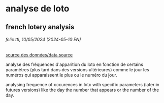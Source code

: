 
# analyse de loto
## french lotery analysis
###### felix ttl, 10/05/2024 (2024-05-10 EN)
[source des données/data source](https://www.fdj.fr/jeux-de-tirage/loto/historique)

analyse des fréquences d'apparition du loto en fonction de certains paramètres (plus tard dans des versions ultérieures) comme le jour
les numéros qui apparaissent le plus ou le numéro du jour.

analysing frequence of occurences in loto with specific parameters (later in futures versions) like the day the number that appears 
or the number of the day.


<!-- end page -->
